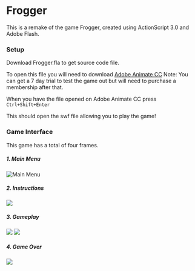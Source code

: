 # Frogger
This is a remake of the game Frogger, created using ActionScript 3.0 and Adobe Flash.

### Setup
Download Frogger.fla to get source code file.

To open this file you will need to download [Adobe Animate CC](https://www.adobe.com/ca/products/animate.html)
Note: You can get a 7 day trial to test the game out but will need to purchase a membership after that.

When you have the file opened on Adobe Animate CC press `Ctrl+Shift+Enter`

This should open the swf file allowing you to play the game!

### Game Interface
This game has a total of four frames.

##### 1. Main Menu
![Main Menu](/Images/main_menu.pnj)

##### 2. Instructions
![](/Images/instructions.pnj)

##### 3. Gameplay
![](/Images/gameplay1.pnj)
![](/Images/gameplay2.pnj)

##### 4. Game Over
![](/Images/game_over.pnj)




